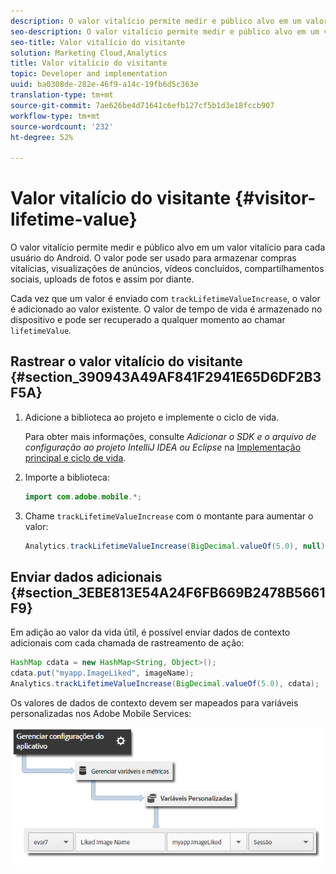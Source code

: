 ```yaml
---
description: O valor vitalício permite medir e público alvo em um valor vitalício para cada usuário do Android. O valor pode ser usado para armazenar compras vitalícias, visualizações de anúncios, vídeos concluídos, compartilhamentos sociais, uploads de fotos e assim por diante.
seo-description: O valor vitalício permite medir e público alvo em um valor vitalício para cada usuário do Android. O valor pode ser usado para armazenar compras vitalícias, visualizações de anúncios, vídeos concluídos, compartilhamentos sociais, uploads de fotos e assim por diante.
seo-title: Valor vitalício do visitante
solution: Marketing Cloud,Analytics
title: Valor vitalício do visitante
topic: Developer and implementation
uuid: ba0308de-282e-46f9-a14c-19fb6d5c363e
translation-type: tm+mt
source-git-commit: 7ae626be4d71641c6efb127cf5b1d3e18fccb907
workflow-type: tm+mt
source-wordcount: '232'
ht-degree: 52%

---
```



# Valor vitalício do visitante {#visitor-lifetime-value}

O valor vitalício permite medir e público alvo em um valor vitalício para cada usuário do Android. O valor pode ser usado para armazenar compras vitalícias, visualizações de anúncios, vídeos concluídos, compartilhamentos sociais, uploads de fotos e assim por diante.

Cada vez que um valor é enviado com `trackLifetimeValueIncrease`, o valor é adicionado ao valor existente. O valor de tempo de vida é armazenado no dispositivo e pode ser recuperado a qualquer momento ao chamar `lifetimeValue`.

## Rastrear o valor vitalício do visitante {#section_390943A49AF841F2941E65D6DF2B3F5A}

1. Adicione a biblioteca ao projeto e implemente o ciclo de vida.

   Para obter mais informações, consulte *Adicionar o SDK e o arquivo de configuração ao projeto IntelliJ IDEA ou Eclipse* na [Implementação principal e ciclo de vida](/help/android/getting-started/dev-qs.md).
1. Importe a biblioteca:

   ```java
   import com.adobe.mobile.*;
   ```

1. Chame `trackLifetimeValueIncrease` com o montante para aumentar o valor:

   ```java
   Analytics.trackLifetimeValueIncrease(BigDecimal.valueOf(5.0), null);
   ```

## Enviar dados adicionais {#section_3EBE813E54A24F6FB669B2478B5661F9}

Em adição ao valor da vida útil, é possível enviar dados de contexto adicionais com cada chamada de rastreamento de ação:

```java
HashMap cdata = new HashMap<String, Object>(); 
cdata.put("myapp.ImageLiked", imageName); 
Analytics.trackLifetimeValueIncrease(BigDecimal.valueOf(5.0), cdata);
```

Os valores de dados de contexto devem ser mapeados para variáveis personalizadas nos Adobe Mobile Services:

![](assets/map-variable-context-ltv.png)

